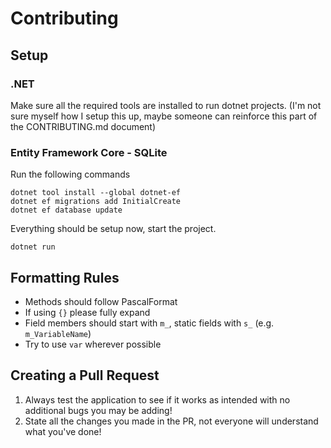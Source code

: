 # Contributing

## Setup
### .NET
Make sure all the required tools are installed to run dotnet projects. (I'm not sure myself how I setup this up, maybe someone can reinforce this part of the CONTRIBUTING.md document)

### Entity Framework Core - SQLite
Run the following commands
```
dotnet tool install --global dotnet-ef
dotnet ef migrations add InitialCreate
dotnet ef database update
```

Everything should be setup now, start the project.
```
dotnet run
```

## Formatting Rules
- Methods should follow PascalFormat
- If using `{}` please fully expand
- Field members should start with `m_`, static fields with `s_` (e.g. `m_VariableName`)
- Try to use `var` wherever possible

## Creating a Pull Request
1. Always test the application to see if it works as intended with no additional bugs you may be adding!
2. State all the changes you made in the PR, not everyone will understand what you've done!
